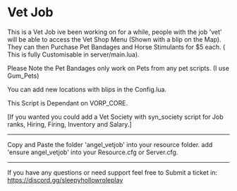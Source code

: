 # Vet Job

This is a Vet Job ive been working on for a while, people with the job 'vet' will be able to access the Vet Shop Menu (Shown with a blip on the Map). They can then Purchase Pet Bandages and Horse Stimulants for $5 each. ( This is fully Customisable in server/main.lua).

Please Note the Pet Bandages only work on Pets from any pet scripts. (I use Gum_Pets)

You can add new locations with blips in the Config.lua.

This Script is Dependant on VORP_CORE.

[If you wanted you could add a Vet Society with syn_society script for Job ranks, Hiring, Firing, Inventory and Salary.]

----------------------------------------------------------------------------------------------------------------------------------

Copy and Paste the folder 'angel_vetjob' into your resource folder.
add 'ensure angel_vetjob' into your Resource.cfg or Server.cfg.

----------------------------------------------------------------------------------------------------------------------------------

If you have any questions or need support feel free to Submit a ticket in: https://discord.gg/sleepyhollowroleplay
